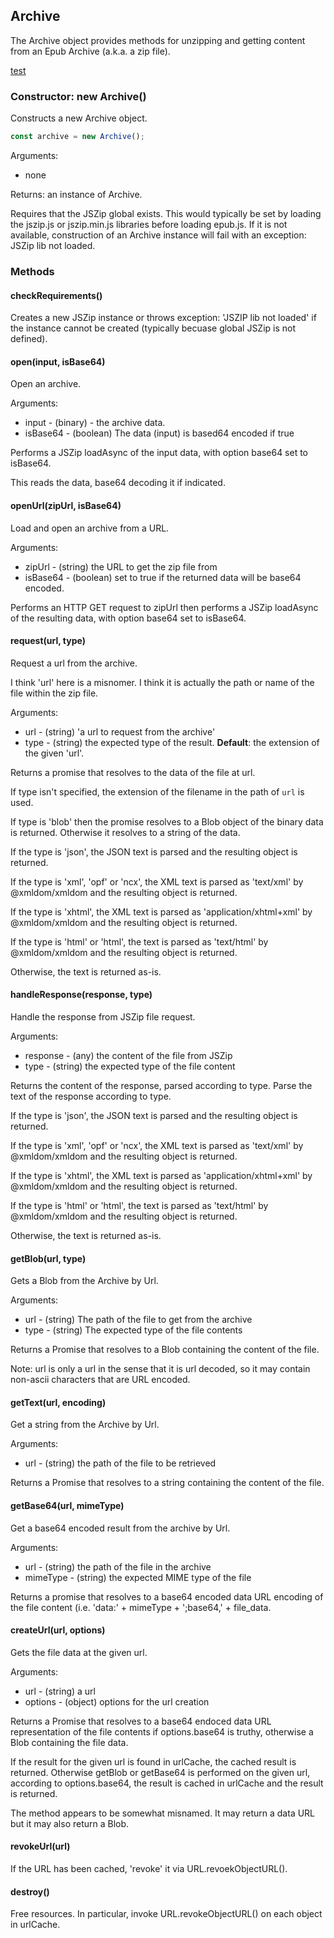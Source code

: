 <h2 id="archive">Archive</h2>

The Archive object provides methods for unzipping and getting content from
an Epub Archive (a.k.a. a zip file).

[test](http://google.com)

<h3 id="archive.constructor">Constructor: new Archive()</h3>

Constructs a new Archive object.

```js
const archive = new Archive();
```
Arguments:
 
 * none

Returns: an instance of Archive.

Requires that the JSZip global exists. This would typically be set by
loading the jszip.js or jszip.min.js libraries before loading epub.js. If
it is not available, construction of an Archive instance will fail with an
exception: JSZip lib not loaded.


<h3 id='archive.methods'>Methods</h3>


<h4 id="archive.checkRequirements">checkRequirements()</h4>

Creates a new JSZip instance or throws exception: 'JSZIP lib not loaded' if
the instance cannot be created (typically becuase global JSZip is not
defined).

<h4 id="archive.open">open(input, isBase64)</h4>

Open an archive.

Arguments:

 * input - (binary) - the archive data.
 * isBase64 - (boolean) The data (input) is based64 encoded if true

Performs a JSZip loadAsync of the input data, with option base64 set to
isBase64.

This reads the data, base64 decoding it if indicated.



<h4 id="archive.openUrl">openUrl(zipUrl, isBase64)</h4>

Load and open an archive from a URL.

Arguments:

 * zipUrl - (string) the URL to get the zip file from
 * isBase64 - (boolean) set to true if the returned data will be base64
   encoded.

Performs an HTTP GET request to zipUrl then performs a JSZip loadAsync of
the resulting data, with option base64 set to isBase64.


<h4 id="archive.request">request(url, type)</h4>

Request a url from the archive.

I think 'url' here is a misnomer. I think it is actually the path or name
of the file within the zip file.

Arguments:

 * url - (string) 'a url to request from the archive'
 * type - (string) the expected type of the result. **Default**: the
   extension of the given 'url'.

Returns a promise that resolves to the data of the file at url.

If type isn't specified, the extension of the filename in the path of `url`
is used.

If type is 'blob' then the promise resolves to a Blob object of the binary
data is returned. Otherwise it resolves to a string of the data.

If the type is 'json', the JSON text is parsed and the resulting object is
returned.

If the type is 'xml', 'opf' or 'ncx', the XML text is parsed as 'text/xml' by
@xmldom/xmldom and the resulting object is returned.

If the type is 'xhtml', the XML text is parsed as 'application/xhtml+xml'
by @xmldom/xmldom and the resulting object is returned.

If the type is 'html' or 'html', the text is parsed as 'text/html' by
@xmldom/xmldom and the resulting object is returned.

Otherwise, the text is returned as-is.


<h4 id="archive.handleResponse">handleResponse(response, type)</h4>

Handle the response from JSZip file request.

Arguments:

 * response - (any) the content of the file from JSZip
 * type - (string) the expected type of the file content

Returns the content of the response, parsed according to type.
Parse the text of the response according to type.

If the type is 'json', the JSON text is parsed and the resulting object is
returned.

If the type is 'xml', 'opf' or 'ncx', the XML text is parsed as 'text/xml' by
@xmldom/xmldom and the resulting object is returned.

If the type is 'xhtml', the XML text is parsed as 'application/xhtml+xml'
by @xmldom/xmldom and the resulting object is returned.

If the type is 'html' or 'html', the text is parsed as 'text/html' by
@xmldom/xmldom and the resulting object is returned.

Otherwise, the text is returned as-is.

<h4 id="archive.getBlob">getBlob(url, type)</h4>

Gets a Blob from the Archive by Url.

Arguments:
 
 * url - (string) The path of the file to get from the archive
 * type - (string) The expected type of the file contents

Returns a Promise that resolves to a Blob containing the content of the file.

Note: url is only a url in the sense that it is url decoded, so it may
contain non-ascii characters that are URL encoded.

<h4 id="archive.getText">getText(url, encoding)</h4>

Get a string from the Archive by Url.

Arguments:

 * url - (string) the path of the file to be retrieved

Returns a Promise that resolves to a string containing the content of the file.

<h4 id="archive.getBase64">getBase64(url, mimeType)</h4>

Get a base64 encoded result from the archive by Url.

Arguments:

 * url - (string) the path of the file in the archive
 * mimeType - (string) the expected MIME type of the file

Returns a promise that resolves to a base64 encoded data URL encoding of
the file content (i.e. 'data:' + mimeType + ';base64,' + file_data.

<h4 id="archive.createUrl">createUrl(url, options)</h4>

Gets the file data at the given url.

Arguments:

 * url - (string) a url
 * options - (object) options for the url creation

Returns a Promise that resolves to a base64 endoced data URL representation
of the file contents if options.base64 is truthy, otherwise a Blob
containing the file data.

If the result for the given url is found in urlCache, the cached result is
returned. Otherwise getBlob or getBase64 is performed on the given url,
according to options.base64, the result is cached in urlCache and the
result is returned.

The method appears to be somewhat misnamed. It may return a data URL but it
may also return a Blob.

<h4 id="archive.revokeUrl">revokeUrl(url)</h4>

If the URL has been cached, 'revoke' it via URL.revoekObjectURL().

<h4 id="archive.destroy">destroy()</h4>

Free resources. In particular, invoke URL.revokeObjectURL() on each object
in urlCache.

